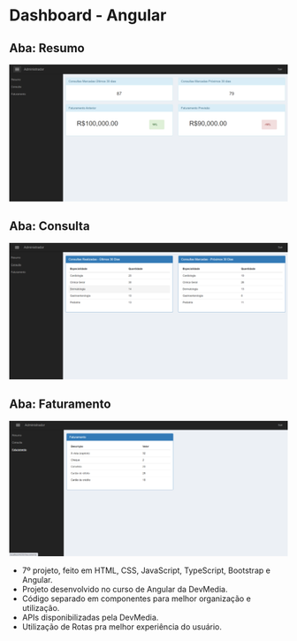 # Dashboard - Angular

## Aba: Resumo
![Screenshot](Resumo.png)

## Aba: Consulta
![Screenshot](Consulta.png)

## Aba: Faturamento
![Screenshot](Faturamento.png)

* 7º projeto, feito em HTML, CSS, JavaScript, TypeScript, Bootstrap e Angular.
* Projeto desenvolvido no curso de Angular da DevMedia.
* Código separado em componentes para melhor organização e utilização.
* APIs disponibilizadas pela DevMedia.
* Utilização de Rotas pra melhor experiência do usuário.
